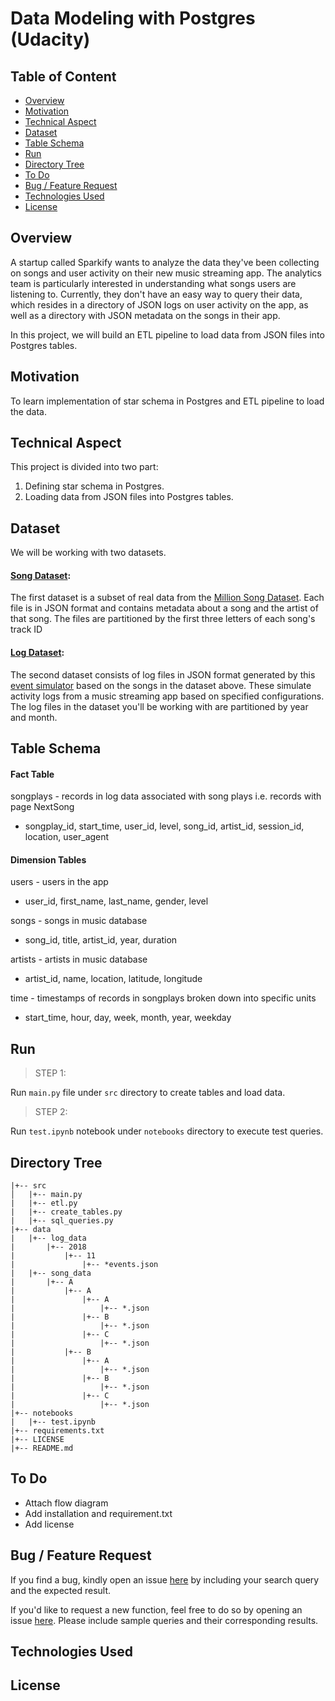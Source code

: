 # Data Modeling with Postgres (Udacity)

## Table of Content
  * [Overview](#overview)
  * [Motivation](#motivation)
  * [Technical Aspect](#technical-aspect)
  * [Dataset](#dataset)
  * [Table Schema](#table-schema)
  * [Run](#run)
  * [Directory Tree](#directory-tree)
  * [To Do](#to-do)
  * [Bug / Feature Request](#bug---feature-request)
  * [Technologies Used](#technologies-used)
  * [License](#license)
  
## Overview

A startup called Sparkify wants to analyze the data they've been collecting on songs and user activity on their new music streaming app. The analytics team is particularly interested in understanding what songs users are listening to. Currently, they don't have an easy way to query their data, which resides in a directory of JSON logs on user activity on the app, as well as a directory with JSON metadata on the songs in their app.

In this project, we will build an ETL pipeline to load data from JSON files into Postgres tables.

## Motivation 

To learn implementation of star schema in Postgres and ETL pipeline to load the data.

## Technical Aspect 

This project is divided into two part:

1. Defining star schema in Postgres. 
2. Loading data from JSON files into Postgres tables.

## Dataset

We will be working with two datasets.

#### [Song Dataset](https://github.com/mayank311996/data-engineering-projects/tree/main/data_modeling_with_postgres_Udacity/data/song_data/A): 

The first dataset is a subset of real data from the [Million Song Dataset](https://labrosa.ee.columbia.edu/millionsong/). Each file is in JSON format and contains metadata about a song and the artist of that song. The files are partitioned by the first three letters of each song's track ID

#### [Log Dataset](https://github.com/mayank311996/data-engineering-projects/tree/main/data_modeling_with_postgres_Udacity/data/log_data/2018/11):

The second dataset consists of log files in JSON format generated by this [event simulator](https://github.com/Interana/eventsim) based on the songs in the dataset above. These simulate activity logs from a music streaming app based on specified configurations. The log files in the dataset you'll be working with are partitioned by year and month.

## Table Schema

#### Fact Table

songplays - records in log data associated with song plays i.e. records with page NextSong
- songplay_id, start_time, user_id, level, song_id, artist_id, session_id, location, user_agent

#### Dimension Tables 

users - users in the app
- user_id, first_name, last_name, gender, level

songs - songs in music database
- song_id, title, artist_id, year, duration

artists - artists in music database
- artist_id, name, location, latitude, longitude

time - timestamps of records in songplays broken down into specific units
- start_time, hour, day, week, month, year, weekday

## Run

>STEP 1:

Run `main.py` file under `src` directory to create tables and load data.

> STEP 2:

Run `test.ipynb` notebook under `notebooks` directory to execute test queries.

## Directory Tree 
```
|+-- src 
│   |+-- main.py
|   |+-- etl.py
|   |+-- create_tables.py
|   |+-- sql_queries.py
|+-- data
|   |+-- log_data
|       |+-- 2018
|           |+-- 11
|               |+-- *events.json
|   |+-- song_data
|       |+-- A
|           |+-- A
|               |+-- A
|                   |+-- *.json
|               |+-- B
|                   |+-- *.json
|               |+-- C
|                   |+-- *.json
|           |+-- B
|               |+-- A
|                   |+-- *.json
|               |+-- B
|                   |+-- *.json
|               |+-- C
|                   |+-- *.json
|+-- notebooks
|   |+-- test.ipynb
|+-- requirements.txt
|+-- LICENSE
|+-- README.md
```

## To Do

- Attach flow diagram
- Add installation and requirement.txt
- Add license 

## Bug / Feature Request 

If you find a bug, kindly open an issue [here](https://github.com/mayank311996/data-engineering-projects/issues/new) by including your search query and the expected result.

If you'd like to request a new function, feel free to do so by opening an issue [here](https://github.com/mayank311996/data-engineering-projects/issues/new). Please include sample queries and their corresponding results.

## Technologies Used 

## License 